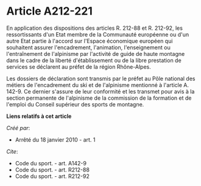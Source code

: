 # Article A212-221

En application des dispositions des articles R. 212-88 et R. 212-92, les ressortissants d'un Etat membre de la Communauté
européenne ou d'un autre Etat partie à l'accord sur l'Espace économique européen qui souhaitent assurer l'encadrement,
l'animation, l'enseignement ou l'entraînement de l'alpinisme par l'activité de guide de haute montagne dans le cadre de la
liberté d'établissement ou de la libre prestation de services se déclarent au préfet de la région Rhône-Alpes. 

Les dossiers de déclaration sont transmis par le préfet au Pôle national des métiers de l'encadrement du ski et de
l'alpinisme mentionné à l'article A. 142-9. Ce dernier s'assure de leur conformité et les transmet pour avis à la section
permanente de l'alpinisme de la commission de la formation et de l'emploi du Conseil supérieur des sports de montagne.

**Liens relatifs à cet article**

_Créé par_:

  - Arrêté du 18 janvier 2010 - art. 1

_Cite_:

  - Code du sport. - art. A142-9
  - Code du sport. - art. R212-88
  - Code du sport. - art. R212-92
